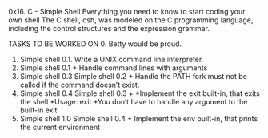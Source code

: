 0x16. C - Simple Shell
Everything you need to know to start coding your own shell
The C shell, csh, was modeled on the C programming language,
including the control structures and the expression grammar.

TASKS TO BE WORKED ON
0. Betty would be proud.
1. Simple shell 0.1.
Write a UNIX command line interpreter.
2. Simple shell 0.1 +
Handle command lines with arguments
3. Simple shell 0.3
Simple shell 0.2 +
Handle the PATH
fork must not be called if the command doesn’t exist.
4. Simple shell 0.4
Simple shell 0.3 +
*Implement the exit built-in, that exits the shell
*Usage: exit
*You don’t have to handle any argument to the built-in exit
5. Simple shell 1.0
Simple shell 0.4 +
Implement the env built-in, that prints the current environment
